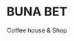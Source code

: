---
menu: "temp"
title: "BUNA BET"
subtitle: "Coffee house & Shop"
categorie: "temp"
message: ""
misc: "Order your coffee pack online on the web site CAFÉ 366"
lang: "en"
---